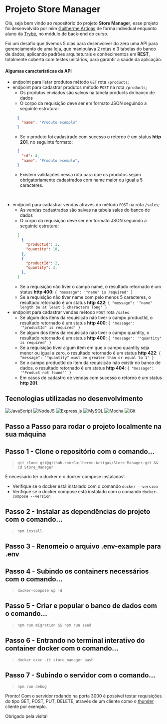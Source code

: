# Projeto Store Manager

Olá, seja bem vindo ao repositório do projeto **Store Manager**, esse projeto foi desenvolvido por mim [Guilherme Artigas](https://www.linkedin.com/in/guilherme-artigas/) de forma individual enquanto aluno da [Trybe](https://www.betrybe.com/), no módulo de back-end do curso.

Foi um desafio que tivemos 5 dias para desenvolver do zero uma API para gerenciamento de uma loja, que manipulava 2 rotas e 3 tabelas do banco de dados, aplicando padrões arquiteturais e conhecimentos em **REST**, totalmente coberta com testes unitários, para garantir a saúde da aplicação.

#### Algumas características da API
- endpoint para listar produtos método `GET` rota `/products`;
- endpoint para cadastrar produtos método `POST` na rota `/products`;
  - Os produtos enviados são salvos na tabela products do banco de dados
  - O corpo da requisição deve ser em formato JSON seguindo a seguinte estrutura:
  ```json
    {
      "name": "Produto exemplo"
    }
  ```
  - Se o produto foi cadastrado com sucesso o retorno é um status **http 201**, no seguinte formato:
  ```json
    {
      "id": 4,
      "name": "Produto exemplo",
    }
  ```
  - Existem validações nessa rota para que os produtos sejam obrigatoriamente cadastrados com name maior ou igual a 5 caracteres.

<br />

- endpoint para cadastrar vendas através do método `POST` na rota `/sales`;
  - As vendas cadastradas são salvas na tabela sales do banco de dados
  - O corpo da requisição deve ser em formato JSON seguindo a seguinte estrutura:
  ```json
    [
      {
        "productId": 1,
        "quantity": 10,
      },
      {
        "productId": 2,
        "quantity": 3,
      },
    ]
  ```
  - Se a requisição não tiver o campo name, o resultado retornado é um status **http 400**: `{ "message": '"name" is required' }`
  - Se a requisição não tiver name com pelo menos 5 caracteres, o resultado retornado é um status **http 422**: `{ "message": '"name" length be at least 5 characters long' }`
- endpoint para cadastrar vendas método `POST` rota `/sales`
  - Se algum dos itens da requisição não tiver o campo productId, o resultado retornado é um status **http 400**: `{ "message": '"productId" is required' }`
  - Se algum dos itens da requisição não tiver o campo quantity, o resultado retornado é um status **http 400**: `{ "message": '"quantity" is required' }`
  - Se a requisição tiver algum item em que o campo quantity seja menor ou igual a zero, o resultado retornado é um status **http 422**: `{ "message": '"quantity" must be greater than or equal to 1' }`
  - Se o campo productId do item da requisição não existir no banco de dados, o resultado retornado é um status **http 404**: `{ "message": '"Product not found"' }`
  - Em casos de cadastro de vendas com sucesso o retorno é um status **http 201**.

## Tecnologias utilizadas no desenvolvimento

![JavaScript](https://img.shields.io/badge/JavaScript-323330?style=for-the-badge&logo=javascript&logoColor=F7DF1E) ![NodeJS](https://img.shields.io/badge/Node.js-43853D?style=for-the-badge&logo=node.js&logoColor=white) ![Express.js](https://img.shields.io/badge/express.js-%23404d59.svg?style=for-the-badge&logo=express&logoColor=%2361DAFB) ![MySQL](https://img.shields.io/badge/MySQL-005C84?style=for-the-badge&logo=mysql&logoColor=white) ![Mocha](https://img.shields.io/badge/mocha.js-323330?style=for-the-badge&logo=mocha&logoColor=Brown) ![Git](https://img.shields.io/badge/GIT-E44C30?style=for-the-badge&logo=git&logoColor=white)

## Passo a Passo para rodar o projeto localmente na sua máquina

## Passo 1 - Clone o repositório com o comando...
> `git clone git@github.com:Guilherme-Artigas/Store_Manager.git && cd Store_Manager`

É necessário ter o docker e o docker compose instalados!

- Verifique se o docker está instalado com o comando `docker --version` 
- Verifique se o docker compose está instalado com o comando `docker-compose --version`

## Passo 2 - Instalar as dependências do projeto com o comando...
> `npm install`

## Passo 3 - Renomeio o arquivo .env-example para .env

## Passo 4 - Subindo os containers necessários com o comando...
> `docker-compose up -d`

## Passo 5 - Criar e popular o banco de dados com o comando...
> `npm run migration && npm run seed`

## Passo 6 - Entrando no terminal interativo do container docker com o comando...
> `docker exec -it store_manager bash`

## Passo 7 - Subindo o servidor com o comando...
> `npm run debug`

Pronto! Com o servidor rodando na porta 3000 é possível testar requisições do tipo GET, POST, PUT, DELETE, através de um cliente como o [thunder](https://marketplace.visualstudio.com/items?itemName=rangav.vscode-thunder-client) cliente por exemplo.

Obrigado pela visita!
